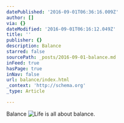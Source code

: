 ```yaml
---
datePublished: '2016-09-01T06:36:16.009Z'
author: []
via: {}
dateModified: '2016-09-01T06:16:12.049Z'
title: ''
publisher: {}
description: Balance
starred: false
sourcePath: _posts/2016-09-01-balance.md
inFeed: true
hasPage: true
inNav: false
url: balance/index.html
_context: 'http://schema.org'
_type: Article

---
```

Balance
![Life is all about balance. ](https://the-grid-user-content.s3-us-west-2.amazonaws.com/ecc21908-94a0-4f90-bf32-b6d457647bc4.jpg)